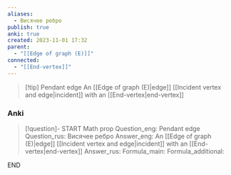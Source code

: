 ```yaml
---
aliases:
  - Висячее ребро
publish: true
anki: true
created: 2023-11-01 17:32
parent:
  - "[[Edge of graph (E)]]"
connected:
  - "[[End-vertex]]"
---
```


> [!tip] Pendant edge
> An [[Edge of graph (E)|edge]] [[Incident vertex and edge|incident]] with an [[End-vertex|end-vertex]]

### Anki
> [!question]-
START
Math prop
Question_eng: Pendant edge
Question_rus: Висячее ребро 
Answer_eng: An [[Edge of graph (E)|edge]] [[Incident vertex and edge|incident]] with an [[End-vertex|end-vertex]]
Answer_rus: 
Formula_main: 
Formula_additional:
<!--ID: 1699165371489-->
END












